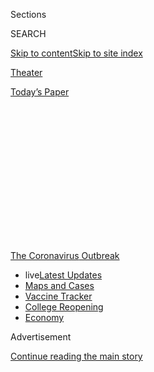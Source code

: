 <div id="app">

<div>

<div>

<div>

<div class="NYTAppHideMasthead css-1q2w90k e1suatyy0">

<div class="section css-ui9rw0 e1suatyy2">

<div class="css-eph4ug er09x8g0">

<div class="css-6n7j50">

</div>

<span class="css-1dv1kvn">Sections</span>

<div class="css-10488qs">

<span class="css-1dv1kvn">SEARCH</span>

</div>

[Skip to content](#site-content)[Skip to site
index](#site-index)

</div>

<div id="masthead-section-label" class="css-1wr3we4 eaxe0e00">

[Theater](https://www.nytimes3xbfgragh.onion/section/theater)

</div>

<div class="css-10698na e1huz5gh0">

</div>

</div>

<div id="masthead-bar-one" class="section hasLinks css-15hmgas e1csuq9d3">

<div class="css-uqyvli e1csuq9d0">

</div>

<div class="css-1uqjmks e1csuq9d1">

</div>

<div class="css-9e9ivx">

[](https://myaccount.nytimes3xbfgragh.onion/auth/login?response_type=cookie&client_id=vi)

</div>

<div class="css-1bvtpon e1csuq9d2">

[Today’s
Paper](https://www.nytimes3xbfgragh.onion/section/todayspaper)

</div>

</div>

</div>

</div>

<div data-aria-hidden="false">

<div id="site-content" data-role="main">

<div>

<div class="css-1aor85t" style="opacity:0.000000001;z-index:-1;visibility:hidden">

<div class="css-1hqnpie">

<div class="css-epjblv">

<span class="css-17xtcya">[Theater](/section/theater)</span><span class="css-x15j1o">|</span><span class="css-fwqvlz">Mark
Blum, a Familiar Face Off Broadway, Is Dead at
69</span>

</div>

<div class="css-k008qs">

<div class="css-1iwv8en">

<span class="css-18z7m18"></span>

<div>

</div>

</div>

<span class="css-1n6z4y">https://nyti.ms/33QyZWg</span>

<div class="css-1705lsu">

<div class="css-4xjgmj">

<div class="css-4skfbu" data-role="toolbar" data-aria-label="Social Media Share buttons, Save button, and Comments Panel with current comment count" data-testid="share-tools">

  - 
  - 
  - 
  - 
    
    <div class="css-6n7j50">
    
    </div>

  - 

</div>

</div>

</div>

</div>

</div>

</div>

<div id="NYT_TOP_BANNER_REGION" class="css-13pd83m">

<div>

<div id="styln-prism-menu-1592847958612" class="section interactive-content interactive-size-medium css-1edisqu">

<div class="css-17ih8de interactive-body">

<div id="scroll-container" class="css-1gj85ro">

[<span class="styln-title-wrap"><span class="css-1pje3qr">The
Coronavirus</span><span class="css-1pje3qr">
Outbreak</span></span>](https://www.nytimes3xbfgragh.onion/news-event/coronavirus?action=click&pgtype=Article&state=default&region=TOP_BANNER&context=storylines_menu)

  - <span class="css-kqxiym" data-emphasize="true">live</span>[Latest
    Updates](https://www.nytimes3xbfgragh.onion/2020/08/04/world/coronavirus-covid-19.html?action=click&pgtype=Article&state=default&region=TOP_BANNER&context=storylines_menu)
  - [Maps and
    Cases](https://www.nytimes3xbfgragh.onion/interactive/2020/us/coronavirus-us-cases.html?action=click&pgtype=Article&state=default&region=TOP_BANNER&context=storylines_menu)
  - [Vaccine
    Tracker](https://www.nytimes3xbfgragh.onion/interactive/2020/science/coronavirus-vaccine-tracker.html?action=click&pgtype=Article&state=default&region=TOP_BANNER&context=storylines_menu)
  - [College
    Reopening](https://www.nytimes3xbfgragh.onion/2020/08/02/us/covid-college-reopening.html?action=click&pgtype=Article&state=default&region=TOP_BANNER&context=storylines_menu)
  - [Economy](https://www.nytimes3xbfgragh.onion/live/2020/08/03/business/stock-market-today-coronavirus?action=click&pgtype=Article&state=default&region=TOP_BANNER&context=storylines_menu)

</div>

</div>

</div>

</div>

</div>

<div id="top-wrapper" class="css-1sy8kpn">

<div id="top-slug" class="css-l9onyx">

Advertisement

</div>

[Continue reading the main
story](#after-top)

<div class="ad top-wrapper" style="text-align:center;height:100%;display:block;min-height:250px">

<div id="top" class="place-ad" data-position="top" data-size-key="top">

</div>

</div>

<div id="after-top">

</div>

</div>

<div>

<div id="sponsor-wrapper" class="css-1hyfx7x">

<div id="sponsor-slug" class="css-19vbshk">

Supported by

</div>

[Continue reading the main
story](#after-sponsor)

<div id="sponsor" class="ad sponsor-wrapper" style="text-align:center;height:100%;display:block">

</div>

<div id="after-sponsor">

</div>

</div>

<div class="css-186x18t">

Those we’ve lost

</div>

<div class="css-1vkm6nb ehdk2mb0">

# Mark Blum, a Familiar Face Off Broadway, Is Dead at 69

</div>

Mr. Blum, who died of coronavirus complications, was also seen on
Broadway; in “Crocodile Dundee” and other movies; and on numerous
television shows.

<div class="css-79elbk" data-testid="photoviewer-wrapper">

<div class="css-z3e15g" data-testid="photoviewer-wrapper-hidden">

</div>

<div class="css-1a48zt4 ehw59r15" data-testid="photoviewer-children">

![<span class="css-16f3y1r e13ogyst0" data-aria-hidden="true">The actor
Mark Blum in 2005. “Theater,” he once said, “somehow enabled me to bring
all the things that mattered into
focus.”</span><span class="css-cnj6d5 e1z0qqy90" itemprop="copyrightHolder"><span class="css-1ly73wi e1tej78p0">Credit...</span><span><span>Paul
Hawthorne/Getty
Images</span></span></span>](https://static01.graylady3jvrrxbe.onion/images/2020/03/28/obituaries/28blum-obit1/merlin_11645882_6a0a0efa-8af4-4a15-8ccc-bcd45813600d-articleLarge.jpg?quality=75&auto=webp&disable=upscale)

</div>

</div>

<div class="css-18e8msd">

<div class="css-vp77d3 epjyd6m0">

<div class="css-1baulvz">

By [<span class="css-1baulvz last-byline" itemprop="name">Anita
Gates</span>](https://www.nytimes3xbfgragh.onion/by/anita-gates)

</div>

</div>

  - 
    
    <div class="css-ld3wwf e16638kd2">
    
    Published March 27, 2020Updated April 16,
    2020
    
    </div>

  - 
    
    <div class="css-4xjgmj">
    
    <div class="css-pvvomx" data-role="toolbar" data-aria-label="Social Media Share buttons, Save button, and Comments Panel with current comment count" data-testid="share-tools">
    
      - 
      - 
      - 
      - 
        
        <div class="css-6n7j50">
        
        </div>
    
      - 
    
    </div>
    
    </div>

</div>

</div>

<div class="section meteredContent css-1r7ky0e" name="articleBody" itemprop="articleBody">

<div class="css-1fanzo5 StoryBodyCompanionColumn">

<div class="css-53u6y8">

*This obituary is part of a series about people who have died in the
coronavirus pandemic. Read about others*
[*here*](https://www.nytimes3xbfgragh.onion/series/people-who-have-died-of-the-coronavirus)*.*

Mark Blum, an Obie Award-winning New York stage and screen actor whose
roles ranged from highly flawed husbands to overconfident blowhards,
died on Wednesday in Manhattan. He was 69.

The actor Lee Wilkof, a close family friend, said the cause was
complications of the coronavirus. Mr. Blum also had asthma.

Mr. Blum was an omnipresent figure in the Off Broadway world for
decades, but his biggest moment in the spotlight came in 1989 after he
played a time-traveling 20th-century playwright who befriends Gustav
Mahler, in the Playwrights Horizons production of [Albert
Innaurato’s](https://www.nytimes3xbfgragh.onion/2017/09/27/theater/albert-innaurato-dead-playwright-who-had-hits-on-broadway-in-70s.html)
“Gus and Al.”

</div>

</div>

<div class="css-1fanzo5 StoryBodyCompanionColumn">

<div class="css-53u6y8">

Frank Rich, in his review in The New York Times, referred to Mr. Blum’s
“appealing, weary-eyed portrayal” and saw Al’s self-martyrdom as a
form of “rueful hypersensitivity to the modern world.”

At the Obie ceremony, Mr. Blum was given one of 13 uncategorized Off
Broadway performance awards for that season. His fellow winners included
Nancy Marchand and Fyvush Finkel.

He had a notable Broadway career as well, appearing in nine productions
over three and a half decades. He made his Broadway debut as a
particularly versatile theater professional — playing an unnamed
Venetian (one of four), understudying two roles and acting as assistant
stage manager in “The Merchant” (1977), set in 16th-century Venice and
inspired by a certain Shakespearean classic.

Other Broadway roles included Eddie, the young main character’s recently
widowed and debt-ridden father, in Neil Simon’s “Lost in Yonkers”
(1991), with Irene Worth; Spalding Gray’s campaign manager in “Gore
Vidal’s The Best Man” (2000), a role he reprised as a replacement in the
2012 revival; Leo Herman, a.k.a. Chuckles the Chipmunk, the detestable
host of a children’s television show, in “A Thousand Clowns” (2001); and
Juror No. 1, the reasonable foreman, in “Twelve Angry Men” (2004).

At his death, he was an acting teacher at HB Studio in New York, where
he headed the yearlong core training program named for Uta Hagen, and a
faculty member at Brooklyn College.

</div>

</div>

<div class="css-1fanzo5 StoryBodyCompanionColumn">

<div class="css-53u6y8">

In [a video for HB](https://www.youtube.com/watch?v=ljmH5R2qCjo), he
reflected on one aspect of the study of acting.

“What is the journey of self-discovery that you begin on that allows you
to join your own curiosity about who you are with your curiosity about
what the human race is — and how to channel that into the work?”

</div>

</div>

<div class="css-79elbk" data-testid="photoviewer-wrapper">

<div class="css-z3e15g" data-testid="photoviewer-wrapper-hidden">

</div>

<div class="css-1a48zt4 ehw59r15" data-testid="photoviewer-children">

![<span class="css-16f3y1r e13ogyst0" data-aria-hidden="true">Mark Blum
(second from right) as Juror No. 1 in the Roundabout Theater production
of the play "Twelve Angry Men" at the American Airlines Theater in
2004.</span><span class="css-cnj6d5 e1z0qqy90" itemprop="copyrightHolder"><span class="css-1ly73wi e1tej78p0">Credit...</span><span>Sara
Krulwich/The New York
Times</span></span>](https://static01.graylady3jvrrxbe.onion/images/2020/03/28/obituaries/28blum-obit4/merlin_11402675_8938177a-197e-4c6e-9d82-d3ca76c2edb7-articleLarge.jpg?quality=75&auto=webp&disable=upscale)

</div>

</div>

<div class="css-1fanzo5 StoryBodyCompanionColumn">

<div class="css-53u6y8">

Mark Jeffrey Blum was born on May 14, 1950, in Newark, to Morton Joseph
Blum, an insurance executive, and Lorraine Pearl (Fink) Blum.

Growing up in nearby Maplewood, N.J., Mark thought casually about
becoming a lawyer or an engineer; he was also something of a math
prodigy. So when he entered the University of Pennsylvania, it was as a
general liberal arts student with no particular goal. But he soon found
his calling.

“Theater somehow enabled me to bring all the things that mattered into
focus,” Mr. Blum told [The New York Times
in 1980](https://timesmachine.nytimes3xbfgragh.onion/timesmachine/1980/02/01/114019644.pdf?pdf_redirect=true&ip=0).
There was no formal theater program at Penn, but the administration
helped him shape a curriculum, and he graduated as a theater major in
1972.

Two years later, he received a master of fine arts degree from the
University of Minnesota in a special program in association with the
Guthrie Theater in Minneapolis.

He made his New York stage debut as a post office clerk in a 1976
production of “The Cherry Orchard” at a theater on West 23rd Street.

</div>

</div>

<div class="css-1fanzo5 StoryBodyCompanionColumn">

<div class="css-53u6y8">

While continuing to work onstage, he made his feature film debut in
“Lovesick” (1983), Marshall Brickman’s romantic comedy about an
unfaithful psychiatrist, and his television series debut as a doctor on
“St. Elsewhere” in 1984.

He appeared in almost 30 films, including “Desperately Seeking Susan”
(1985), as a married hot-tub salesman; “Crocodile Dundee” (1986); and
“Shattered Glass” (2003). His most recent, “The Pleasure of Your
Presence,” a romantic comedy about a wedding in the Hamptons, has been
completed but not yet scheduled for release.

Over the decades he appeared on dozens of prime-time series — among them
“Miami Vice,” “Roseanne,” “Frasier” and three shows in the “Law & Order”
franchise — and he remained active into 2020. He appeared in 30 episodes
of the Amazon series “Mozart in the Jungle” as Union Bob, a
rules-obsessed symphony orchestra piccolo player. His most recent roles
were on the drama series “You,” as a mysterious bookstore owner and
stroke victim; “Succession” (2018-19); and “Billions,” in an episode
scheduled to air in
May.

</div>

</div>

<div class="css-79elbk" data-testid="photoviewer-wrapper">

<div class="css-z3e15g" data-testid="photoviewer-wrapper-hidden">

</div>

<div class="css-1a48zt4 ehw59r15" data-testid="photoviewer-children">

<div class="css-1xdhyk6 erfvjey0">

<span class="css-1ly73wi e1tej78p0">Image</span>

<div class="css-zjzyr8">

<div data-testid="lazyimage-container" style="height:577.4222222222223px">

</div>

</div>

</div>

<span class="css-16f3y1r e13ogyst0" data-aria-hidden="true">Mr. Blum and
Rosanna Arquette in the 1985 film “Desperately Seeking
Susan.”</span><span class="css-cnj6d5 e1z0qqy90" itemprop="copyrightHolder"><span class="css-1ly73wi e1tej78p0">Credit...</span><span>Metro-Goldwyn-Mayer
Studios</span></span>

</div>

</div>

<div class="css-1fanzo5 StoryBodyCompanionColumn">

<div class="css-53u6y8">

His final Broadway appearance was in 2013 in “[The Assembled
Parties](https://www.nytimes3xbfgragh.onion/2013/04/18/theater/reviews/the-assembled-parties-at-the-samuel-j-friedman-theater.html),”
as Judith Light’s combative Upper West Side husband. His last Off
Broadway productions were “[Amy and the
Orphans](https://www.nytimes3xbfgragh.onion/2018/03/01/theater/amy-and-the-orphans-review.html)”
(2018), at the Laura Pels Theater, in which he played an autistic
woman’s generally oblivious brother; and “[Fern
Hill](https://www.nytimes3xbfgragh.onion/2019/09/22/theater/fern-hill-review.html),”
a comic drama about retirement-age baby boomers considering a commune,
at 59E59 Theaters in September.

He is survived by his wife, the actress Janet Zarish; his mother; and
his sister, Nancy Blum Litt.

Mr. Blum always had a special feeling for theater environments beyond
Broadway. When he was appearing in Amy Herzog’s “After the Revolution”
at the Williamstown Theater Festival in Massachusetts in 2010, he
explained [in a video
interview](https://www.youtube.com/watch?v=tGvwH1mJYDg) that the place
made him feel part of an artistic community “but also makes you feel
enveloped by it in a way that supports you and elevates you.”

He added, “It’s like a little cushion underneath to prevent us from
crashing to the
earth.”

</div>

</div>

</div>

<div>

</div>

<div>

</div>

<div id="NYT_BELOW_MAIN_CONTENT_REGION">

<div>

<div id="covid-obits-article-embed" class="section css-l08pwh interactive-content interactive-size-medium">

<div class="css-17ih8de interactive-body">

<div class="g-obits-embed" data-preview-slug="2020-04-03-covid-obits">

[](https://www.nytimes3xbfgragh.onion/interactive/2020/obituaries/people-died-coronavirus-obituaries.html?action=click&pgtype=Article&state=default&region=BELOW_MAIN_CONTENT&context=covid_obits_promo)

<div class="g-hed-summ">

# Those We’ve Lost

The coronavirus pandemic has taken an incalculable death toll. This
series is designed to put names and faces to the numbers.

<span>Read
more</span>

</div>

<div class="g-obits-embed-wrap">

<div id="bernaldina-josé-pedro" class="g-obit">

<div class="g-flex-wrapper-image">

<div class="g-image g-asset-inner">

![](https://static01.graylady3jvrrxbe.onion/images/2020/07/30/obituaries/30Pedro/30Pedro-square640.jpg)

</div>

</div>

<div class="g-flex-wrapper-text">

# Bernaldina José Pedro

<div class="g-meta">

<span>d. Boa Vista, Brazil</span>

</div>

<div class="g-summ">

Leader among the Indigenous
Macuxi

</div>

</div>

</div>

<div id="john-eric-swing" class="g-obit">

<div class="g-flex-wrapper-image">

<div class="g-image g-asset-inner">

![](https://static01.graylady3jvrrxbe.onion/images/2020/07/31/obituaries/31Swing/merlin_175167783_8913bc90-0d64-43f3-a655-1bb1bf1601c9-square640.jpg)

</div>

</div>

<div class="g-flex-wrapper-text">

# John Eric Swing

<div class="g-meta">

<span>d. Fountain Valley, Calif. </span>

</div>

<div class="g-summ">

Champion of
Filipino-Americans

</div>

</div>

</div>

<div id="victor-victor-" class="g-obit">

<div class="g-flex-wrapper-image">

<div class="g-image g-asset-inner">

![](https://static01.graylady3jvrrxbe.onion/images/2020/07/27/obituaries/27Victor/merlin_175001436_38b11f8e-227a-4e2c-9821-7618af9b2524-square640.jpg)

</div>

</div>

<div class="g-flex-wrapper-text">

# Victor Victor

<div class="g-meta">

<span>d. Santo Domingo, Dominican Republic</span>

</div>

<div class="g-summ">

Beloved musician of the Dominican
Republic

</div>

</div>

</div>

<div id="dr-eddie-negrón" class="g-obit">

<div class="g-flex-wrapper-image">

<div class="g-image g-asset-inner">

![](https://static01.graylady3jvrrxbe.onion/images/2020/07/31/obituaries/31Negron/merlin_175160169_516322ae-fd23-4969-b6b2-193ced371105-square640.jpg)

</div>

</div>

<div class="g-flex-wrapper-text">

# Dr. Eddie Negrón

<div class="g-meta">

<span>d. Fort Walton Beach, Fla.</span>

</div>

<div class="g-summ">

Internist on Florida’s Emerald
Coast

</div>

</div>

</div>

<div id="dobby-dobson" class="g-obit">

<div class="g-flex-wrapper-image">

<div class="g-image g-asset-inner">

![](https://static01.graylady3jvrrxbe.onion/images/2020/07/30/obituaries/30Dobson/merlin_175115928_f6b9271c-8f05-4fe1-a38a-5ca4a58f8935-square640.jpg)

</div>

</div>

<div class="g-flex-wrapper-text">

# Dobby Dobson

<div class="g-meta">

<span>d. Coral Springs, Fla.</span>

</div>

<div class="g-summ">

Jamaican singer and
songwriter

</div>

</div>

</div>

<div id="waldemar-gonzalez" class="g-obit">

<div class="g-flex-wrapper-image">

<div class="g-image g-asset-inner">

![](https://static01.graylady3jvrrxbe.onion/images/2020/08/01/obituaries/28Gonzalez/merlin_175002771_beb57888-3951-409a-ae13-03a94b2e962e-square640.jpg)

</div>

</div>

<div class="g-flex-wrapper-text">

# Waldemar Gonzalez

<div class="g-meta">

<span>d. White Plains, N.Y.</span>

</div>

<div class="g-summ">

Teacher and social worker

</div>

</div>

</div>

</div>

</div>

</div>

</div>

</div>

</div>

<div>

</div>

<div>

<div id="bottom-wrapper" class="css-1ede5it">

<div id="bottom-slug" class="css-l9onyx">

Advertisement

</div>

[Continue reading the main
story](#after-bottom)

<div id="bottom" class="ad bottom-wrapper" style="text-align:center;height:100%;display:block;min-height:90px">

</div>

<div id="after-bottom">

</div>

</div>

</div>

</div>

</div>

## Site Index

<div>

</div>

## Site Information Navigation

  - [© <span>2020</span> <span>The New York Times
    Company</span>](https://help.nytimes3xbfgragh.onion/hc/en-us/articles/115014792127-Copyright-notice)

<!-- end list -->

  - [NYTCo](https://www.nytco.com/)
  - [Contact
    Us](https://help.nytimes3xbfgragh.onion/hc/en-us/articles/115015385887-Contact-Us)
  - [Work with us](https://www.nytco.com/careers/)
  - [Advertise](https://nytmediakit.com/)
  - [T Brand Studio](http://www.tbrandstudio.com/)
  - [Your Ad
    Choices](https://www.nytimes3xbfgragh.onion/privacy/cookie-policy#how-do-i-manage-trackers)
  - [Privacy](https://www.nytimes3xbfgragh.onion/privacy)
  - [Terms of
    Service](https://help.nytimes3xbfgragh.onion/hc/en-us/articles/115014893428-Terms-of-service)
  - [Terms of
    Sale](https://help.nytimes3xbfgragh.onion/hc/en-us/articles/115014893968-Terms-of-sale)
  - [Site
    Map](https://spiderbites.nytimes3xbfgragh.onion)
  - [Help](https://help.nytimes3xbfgragh.onion/hc/en-us)
  - [Subscriptions](https://www.nytimes3xbfgragh.onion/subscription?campaignId=37WXW)

</div>

</div>

</div>

</div>
